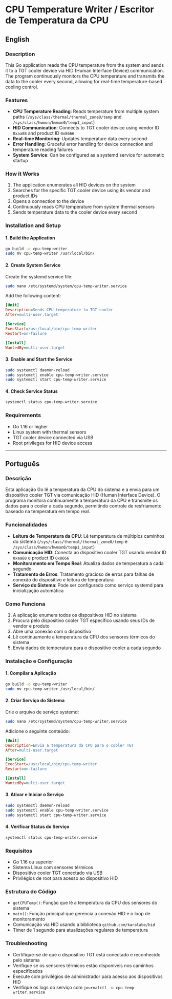 # CPU Temperature Writer / Escritor de Temperatura da CPU

## English

### Description

This Go application reads the CPU temperature from the system and sends it to a TGT cooler device via HID (Human Interface Device) communication. The program continuously monitors the CPU temperature and transmits the data to the cooler every second, allowing for real-time temperature-based cooling control.

### Features

- **CPU Temperature Reading**: Reads temperature from multiple system paths (`/sys/class/thermal/thermal_zone0/temp` and `/sys/class/hwmon/hwmon0/temp1_input`)
- **HID Communication**: Connects to TGT cooler device using vendor ID `0xaa88` and product ID `0x8666`
- **Real-time Monitoring**: Updates temperature data every second
- **Error Handling**: Graceful error handling for device connection and temperature reading failures
- **System Service**: Can be configured as a systemd service for automatic startup

### How it Works

1. The application enumerates all HID devices on the system
2. Searches for the specific TGT cooler device using its vendor and product IDs
3. Opens a connection to the device
4. Continuously reads CPU temperature from system thermal sensors
5. Sends temperature data to the cooler device every second

### Installation and Setup

#### 1. Build the Application

```bash
go build -o cpu-temp-writer
sudo mv cpu-temp-writer /usr/local/bin/
```

#### 2. Create System Service

Create the systemd service file:

```bash
sudo nano /etc/systemd/system/cpu-temp-writer.service
```

Add the following content:

```ini
[Unit]
Description=Sends CPU temperature to TGT cooler
After=multi-user.target

[Service]
ExecStart=/usr/local/bin/cpu-temp-writer
Restart=on-failure

[Install]
WantedBy=multi-user.target
```

#### 3. Enable and Start the Service

```bash
sudo systemctl daemon-reload
sudo systemctl enable cpu-temp-writer.service
sudo systemctl start cpu-temp-writer.service
```

#### 4. Check Service Status

```bash
systemctl status cpu-temp-writer.service
```

### Requirements

- Go 1.16 or higher
- Linux system with thermal sensors
- TGT cooler device connected via USB
- Root privileges for HID device access

---

## Português

### Descrição

Esta aplicação Go lê a temperatura da CPU do sistema e a envia para um dispositivo cooler TGT via comunicação HID (Human Interface Device). O programa monitora continuamente a temperatura da CPU e transmite os dados para o cooler a cada segundo, permitindo controle de resfriamento baseado na temperatura em tempo real.

### Funcionalidades

- **Leitura de Temperatura da CPU**: Lê temperatura de múltiplos caminhos do sistema (`/sys/class/thermal/thermal_zone0/temp` e `/sys/class/hwmon/hwmon0/temp1_input`)
- **Comunicação HID**: Conecta ao dispositivo cooler TGT usando vendor ID `0xaa88` e product ID `0x8666`
- **Monitoramento em Tempo Real**: Atualiza dados de temperatura a cada segundo
- **Tratamento de Erros**: Tratamento gracioso de erros para falhas de conexão do dispositivo e leitura de temperatura
- **Serviço do Sistema**: Pode ser configurado como serviço systemd para inicialização automática

### Como Funciona

1. A aplicação enumera todos os dispositivos HID no sistema
2. Procura pelo dispositivo cooler TGT específico usando seus IDs de vendor e produto
3. Abre uma conexão com o dispositivo
4. Lê continuamente a temperatura da CPU dos sensores térmicos do sistema
5. Envia dados de temperatura para o dispositivo cooler a cada segundo

### Instalação e Configuração

#### 1. Compilar a Aplicação

```bash
go build -o cpu-temp-writer
sudo mv cpu-temp-writer /usr/local/bin/
```

#### 2. Criar Serviço do Sistema

Crie o arquivo de serviço systemd:

```bash
sudo nano /etc/systemd/system/cpu-temp-writer.service
```

Adicione o seguinte conteúdo:

```ini
[Unit]
Description=Envia a temperatura da CPU para o cooler TGT
After=multi-user.target

[Service]
ExecStart=/usr/local/bin/cpu-temp-writer
Restart=on-failure

[Install]
WantedBy=multi-user.target
```

#### 3. Ativar e Iniciar o Serviço

```bash
sudo systemctl daemon-reload
sudo systemctl enable cpu-temp-writer.service
sudo systemctl start cpu-temp-writer.service
```

#### 4. Verificar Status do Serviço

```bash
systemctl status cpu-temp-writer.service
```

### Requisitos

- Go 1.16 ou superior
- Sistema Linux com sensores térmicos
- Dispositivo cooler TGT conectado via USB
- Privilégios de root para acesso ao dispositivo HID

### Estrutura do Código

- `getCPUTemp()`: Função que lê a temperatura da CPU dos sensores do sistema
- `main()`: Função principal que gerencia a conexão HID e o loop de monitoramento
- Comunicação via HID usando a biblioteca `github.com/karalabe/hid`
- Timer de 1 segundo para atualizações regulares de temperatura

### Troubleshooting

- Certifique-se de que o dispositivo TGT está conectado e reconhecido pelo sistema
- Verifique se os sensores térmicos estão disponíveis nos caminhos especificados
- Execute com privilégios de administrador para acesso aos dispositivos HID
- Verifique os logs do serviço com `journalctl -u cpu-temp-writer.service`
